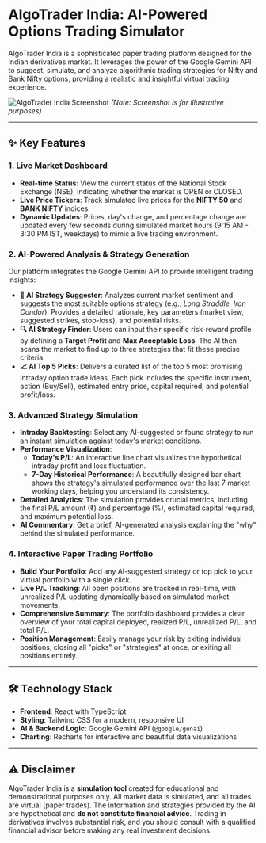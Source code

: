 # AlgoTrader India: AI-Powered Options Trading Simulator

AlgoTrader India is a sophisticated paper trading platform designed for the Indian derivatives market. It leverages the power of the Google Gemini API to suggest, simulate, and analyze algorithmic trading strategies for Nifty and Bank Nifty options, providing a realistic and insightful virtual trading experience.

![AlgoTrader India Screenshot](https://storage.googleapis.com/aistudio-project-assets/notebook-assets/live-api-examples/algotrader_screenshot.png) 
*(Note: Screenshot is for illustrative purposes)*

---

## ✨ Key Features

### 1. Live Market Dashboard
- **Real-time Status**: View the current status of the National Stock Exchange (NSE), indicating whether the market is OPEN or CLOSED.
- **Live Price Tickers**: Track simulated live prices for the **NIFTY 50** and **BANK NIFTY** indices.
- **Dynamic Updates**: Prices, day's change, and percentage change are updated every few seconds during simulated market hours (9:15 AM - 3:30 PM IST, weekdays) to mimic a live trading environment.

### 2. AI-Powered Analysis & Strategy Generation
Our platform integrates the Google Gemini API to provide intelligent trading insights:

- **🤖 AI Strategy Suggester**: Analyzes current market sentiment and suggests the most suitable options strategy (e.g., *Long Straddle, Iron Condor*). Provides a detailed rationale, key parameters (market view, suggested strikes, stop-loss), and potential risks.
- **🔍 AI Strategy Finder**: Users can input their specific risk-reward profile by defining a **Target Profit** and **Max Acceptable Loss**. The AI then scans the market to find up to three strategies that fit these precise criteria.
- **📈 AI Top 5 Picks**: Delivers a curated list of the top 5 most promising intraday option trade ideas. Each pick includes the specific instrument, action (Buy/Sell), estimated entry price, capital required, and potential profit/loss.

### 3. Advanced Strategy Simulation
- **Intraday Backtesting**: Select any AI-suggested or found strategy to run an instant simulation against today's market conditions.
- **Performance Visualization**:
    - **Today's P/L**: An interactive line chart visualizes the hypothetical intraday profit and loss fluctuation.
    - **7-Day Historical Performance**: A beautifully designed bar chart shows the strategy's simulated performance over the last 7 market working days, helping you understand its consistency.
- **Detailed Analytics**: The simulation provides crucial metrics, including the final P/L amount (₹) and percentage (%), estimated capital required, and maximum potential loss.
- **AI Commentary**: Get a brief, AI-generated analysis explaining the "why" behind the simulated performance.

### 4. Interactive Paper Trading Portfolio
- **Build Your Portfolio**: Add any AI-suggested strategy or top pick to your virtual portfolio with a single click.
- **Live P/L Tracking**: All open positions are tracked in real-time, with unrealized P/L updating dynamically based on simulated market movements.
- **Comprehensive Summary**: The portfolio dashboard provides a clear overview of your total capital deployed, realized P/L, unrealized P/L, and total P/L.
- **Position Management**: Easily manage your risk by exiting individual positions, closing all "picks" or "strategies" at once, or exiting all positions entirely.

---

## 🛠️ Technology Stack

-   **Frontend**: React with TypeScript
-   **Styling**: Tailwind CSS for a modern, responsive UI
-   **AI & Backend Logic**: Google Gemini API (`@google/genai`)
-   **Charting**: Recharts for interactive and beautiful data visualizations

---

## ⚠️ Disclaimer

AlgoTrader India is a **simulation tool** created for educational and demonstrational purposes only. All market data is simulated, and all trades are virtual (paper trades). The information and strategies provided by the AI are hypothetical and **do not constitute financial advice**. Trading in derivatives involves substantial risk, and you should consult with a qualified financial advisor before making any real investment decisions.
